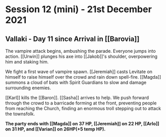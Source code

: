 # Session 12 (mini) - 21st December 2021

## Vallaki - Day 11 since Arrival in [[Barovia]]

The vampire attack begins, ambushing the parade. Everyone jumps into action. [[Urwin]] plunges his axe into [[Jakob]]'s shoulder, overpowering him and staking him.

We fight a first wave of vampire spawn. [[Jeremiah]] casts Levitate on himself to raise himself over the crowd and rain down spell-fire. [[Magda]] summons a cloud of bats with Spirit Guardians to slow and damage surrounding enemies.

[[Karl]] kills the [[Baron]]. [[Sasha]] arrives to help. We push forward through the crowd to a barricade forming at the front, preventing people from reaching the Church, finding an enormous troll stepping out to attack the townsfolk.

**The party ends with [[Magda]] on 37 HP, [[Jeremiah]] on 22 HP, [[Arlo]] on 31 HP, and [[Varian]] on 26HP(+5 temp HP).**